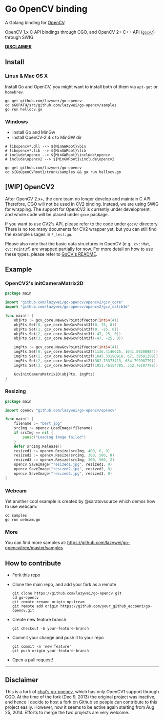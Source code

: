 Go OpenCV binding
==================

A Golang binding for [OpenCV](http://opencv.org/).

OpenCV 1.x C API bindings through CGO, and OpenCV 2+ C++ API ([`gocv/`](gocv/)) through SWIG.

[**DISCLAIMER**](https://github.com/lazywei/go-opencv#disclaimer)

## Install

### Linux & Mac OS X

Install Go and OpenCV, you might want to install both of them via `apt-get` or `homebrew`.

```
go get github.com/lazywei/go-opencv
cd $GOPATH/src/github.com/lazywei/go-opencv/samples
go run hellocv.go
```

### Windows

- Install Go and MinGw
- install OpenCV-2.4.x to MinGW dir

```
# libopencv*.dll --> ${MinGWRoot}\bin
# libopencv*.lib --> ${MinGWRoot}\lib
# include\opencv --> ${MinGWRoot}\include\opencv
# include\opencv2 --> ${MinGWRoot}\include\opencv2

go get github.com/lazywei/go-opencv
cd ${GoOpenCVRoot}/trunk/samples && go run hellocv.go
```

## [WIP] OpenCV2

After OpenCV 2.x+, the core team no longer develop and maintain C API. Therefore, CGO will not be used in CV2 binding. Instead, we are using SWIG for wrapping. The support for OpenCV2 is currently under development, and whole code will be placed under `gocv` package.

If you want to use CV2's API, please refer to the code under `gocv/` directory. There is no too many documents for CV2 wrapper yet, but you can still find the example usages in `*_test.go`.

Please also note that the basic data structures in OpenCV (e.g., `cv::Mat`, `cv::Point3f`) are wrapped partially for now. For more detail on how to use these types, please refer to [GoCV's README](gocv/README.md).

## Example

### OpenCV2's initCameraMatrix2D

```go
package main

import "github.com/lazywei/go-opencv/opencv2/gcv_core"
import "github.com/lazywei/go-opencv/opencv2/gcv_calib3d"

func main() {
	objPts := gcv_core.NewGcvPoint3fVector(int64(4))
	objPts.Set(0, gcv_core.NewGcvPoint3f(0, 25, 0))
	objPts.Set(1, gcv_core.NewGcvPoint3f(0, -25, 0))
	objPts.Set(2, gcv_core.NewGcvPoint3f(-47, 25, 0))
	objPts.Set(3, gcv_core.NewGcvPoint3f(-47, -25, 0))

	imgPts := gcv_core.NewGcvPoint2fVector(int64(4))
	imgPts.Set(0, gcv_core.NewGcvPoint2f(1136.4140625, 1041.89208984))
	imgPts.Set(1, gcv_core.NewGcvPoint2f(1845.33190918, 671.39581299))
	imgPts.Set(2, gcv_core.NewGcvPoint2f(302.73373413, 634.79998779))
	imgPts.Set(3, gcv_core.NewGcvPoint2f(1051.46154785, 352.76107788))

	GcvInitCameraMatrix2D(objPts, imgPts)
}
```


### Resizing

```go
package main

import opencv "github.com/lazywei/go-opencv/opencv"

func main() {
	filename := "bert.jpg"
	srcImg := opencv.LoadImage(filename)
	if srcImg == nil {
		panic("Loading Image failed")
	}
	defer srcImg.Release()
	resized1 := opencv.Resize(srcImg, 400, 0, 0)
	resized2 := opencv.Resize(srcImg, 300, 500, 0)
	resized3 := opencv.Resize(srcImg, 300, 500, 2)
	opencv.SaveImage("resized1.jpg", resized1, 0)
	opencv.SaveImage("resized2.jpg", resized2, 0)
	opencv.SaveImage("resized3.jpg", resized3, 0)
}
```

### Webcam

Yet another cool example is created by @saratovsource which demos how to use webcam:

```
cd samples
go run webcam.go
```

### More

You can find more samples at: https://github.com/lazywei/go-opencv/tree/master/samples

## How to contribute

- Fork this repo
- Clone the main repo, and add your fork as a remote

  ```
  git clone https://github.com/lazywei/go-opencv.git
  cd go-opencv
  git remote rename origin upstream
  git remote add origin https://github.com/your_github_account/go-opencv.git
  ```

- Create new feature branch

  ```
  git checkout -b your-feature-branch
  ```

- Commit your change and push it to your repo 

  ```
  git commit -m 'new feature'
  git push origin your-feature-branch
  ```

- Open a pull request!

-------------------

## Disclaimer

This is a fork of [chai's go-opencv](https://github.com/chai2010/opencv), which has only OpenCV1 support through CGO. At the time of the fork (Dec 9, 2013) the original project was inactive, and hence I decide to host a fork on Github so people can contribute to this project easily. However, now it seems to be active again starting from Aug 25, 2014. Efforts to merge the two projects are very welcome.

